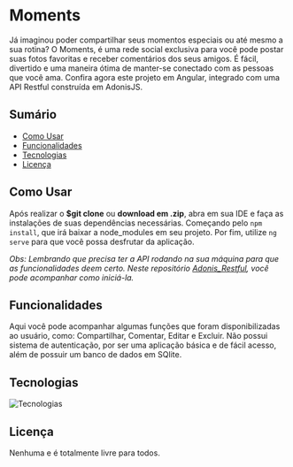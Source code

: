# Moments

Já imaginou poder compartilhar seus momentos especiais ou até mesmo a sua rotina? O Moments, é uma rede social exclusiva para você pode postar suas fotos favoritas e receber comentários dos seus amigos. É fácil, divertido e uma maneira ótima de manter-se conectado com as pessoas que você ama. Confira agora este projeto em Angular, integrado com uma API Restful construída em AdonisJS.

## Sumário

- [Como Usar](#como-usar)
- [Funcionalidades](#funcionalidades)
- [Tecnologias](#tecnologias)
- [Licença](#licença)

## Como Usar

Após realizar o **$git clone** ou **download em .zip**, abra em sua IDE e faça as instalações de suas dependências necessárias. Começando pelo `npm install`, que irá baixar a node_modules em seu projeto. Por fim, utilize `ng serve` para que você possa desfrutar da aplicação.

<i> Obs: Lembrando que precisa ter a API rodando na sua máquina para que as funcionalidades deem certo. Neste repositório [Adonis_Restful](https://github.com/DvlprMatheus/Adonis_Restful), você pode acompanhar como iniciá-la. </i>

## Funcionalidades

Aqui você pode acompanhar algumas funções que foram disponibilizadas ao usuário, como: Compartilhar, Comentar, Editar e Excluir. Não possui sistema de autenticação, por ser uma aplicação básica e de fácil acesso, além de possuir um banco de dados em SQlite.

## Tecnologias

![Tecnologias](https://skillicons.dev/icons?i=typescript)

## Licença
Nenhuma e é totalmente livre para todos.
